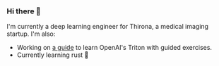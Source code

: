 ### Hi there 👋

I'm currently a deep learning engineer for Thirona, a medical imaging startup. I'm also:

- Working on [a guide](https://lweitkamp.github.io/triton_exercises/) to learn OpenAI's Triton with guided exercises.
- Currently learning rust 🦀


<!--
**lweitkamp/lweitkamp** is a ✨ _special_ ✨ repository because its `README.md` (this file) appears on your GitHub profile.

Here are some ideas to get you started:

- 🔭 I’m currently working on ...
- 🌱 I’m currently learning ...
- 👯 I’m looking to collaborate on ...
- 🤔 I’m looking for help with ...
- 💬 Ask me about ...
- 📫 How to reach me: ...
- 😄 Pronouns: ...
- ⚡ Fun fact: ...
-->

